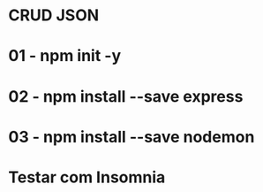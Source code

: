 # CRUD JSON

# 01 - npm init -y

# 02 - npm install --save express

# 03 - npm install --save nodemon

# Testar com Insomnia